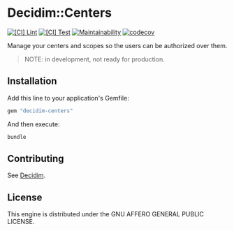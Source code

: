 # Decidim::Centers

[![[CI] Lint](https://github.com/Platoniq/decidim-module-centers/actions/workflows/lint.yml/badge.svg)](https://github.com/Platoniq/decidim-module-centers/actions/workflows/lint.yml)
[![[CI] Test](https://github.com/Platoniq/decidim-module-centers/actions/workflows/test.yml/badge.svg)](https://github.com/Platoniq/decidim-module-centers/actions/workflows/test.yml)
[![Maintainability](https://api.codeclimate.com/v1/badges/6b1b656b229f9731a64b/maintainability)](https://codeclimate.com/github/Platoniq/decidim-module-centers/maintainability)
[![codecov](https://codecov.io/gh/Platoniq/decidim-module-centers/branch/main/graph/badge.svg)](https://codecov.io/gh/Platoniq/decidim-module-centers)

Manage your centers and scopes so the users can be authorized over them.

> NOTE: in development, not ready for production.

## Installation

Add this line to your application's Gemfile:

```ruby
gem "decidim-centers"
```

And then execute:

```bash
bundle
```

## Contributing

See [Decidim](https://github.com/decidim/decidim).

## License

This engine is distributed under the GNU AFFERO GENERAL PUBLIC LICENSE.
